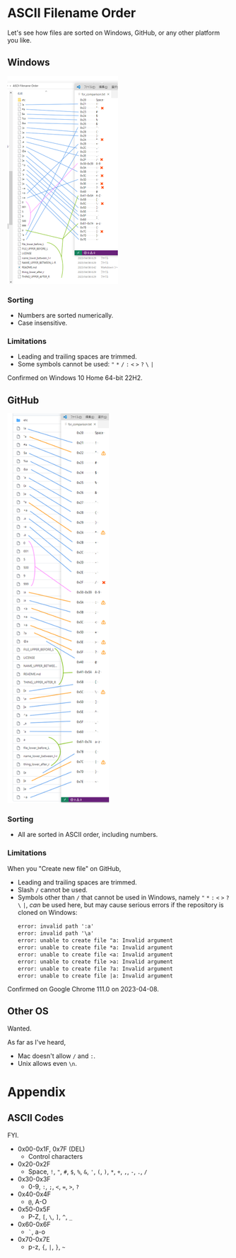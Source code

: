 # ASCII Filename Order

Let's see how files are sorted on Windows, GitHub, or any other platform you like.

## Windows

<img src="etc/Windows_10_Home_64-bit_22H2.png" width="250" height="470" title="Windows 10 (Click for full size)">

### Sorting

- Numbers are sorted numerically.
- Case insensitive.

### Limitations

- Leading and trailing spaces are trimmed.
- Some symbols cannot be used: `"` `*` `/` `:` `<` `>` `?` `\` `|`

Confirmed on Windows 10 Home 64-bit 22H2.

## GitHub

<img src="etc/GitHub_2023-04-08.png" width="230" height="880" title="GitHub (Click for full size)">

### Sorting

- All are sorted in ASCII order, including numbers.

### Limitations

When you "Create new file" on GitHub,

- Leading and trailing spaces are trimmed.
- Slash `/` cannot be used.
- Symbols other than `/` that cannot be used in Windows, namely `"` `*` `:` `<` `>` `?` `\` `|`, *can* be used here, but may cause serious errors if the repository is cloned on Windows:
  ```
  error: invalid path ':a'
  error: invalid path '\a'
  error: unable to create file "a: Invalid argument
  error: unable to create file *a: Invalid argument
  error: unable to create file <a: Invalid argument
  error: unable to create file >a: Invalid argument
  error: unable to create file ?a: Invalid argument
  error: unable to create file |a: Invalid argument
  ```

Confirmed on Google Chrome 111.0 on 2023-04-08.

## Other OS

Wanted.

As far as I've heard,
- Mac doesn't allow `/` and `:`.
- Unix allows even `\n`.

# Appendix

## ASCII Codes

FYI.

- 0x00-0x1F, 0x7F (DEL)
  - Control characters
- 0x20-0x2F
  - Space, `!`, `"`, `#`, `$`, `%`, `&`, `'`, `(`, `)`, `*`, `+`, `,`, `-`, `.`, `/`
- 0x30-0x3F
  - 0-9, `:`, `;`, `<`, `=`, `>`, `?`
- 0x40-0x4F
  - `@`, A-O
- 0x50-0x5F
  - P-Z, `[`, `\`, `]`, `^`, `_`
- 0x60-0x6F
  - `` ` ``, a-o
- 0x70-0x7E
  - p-z, `{`, `|`, `}`, `~`
